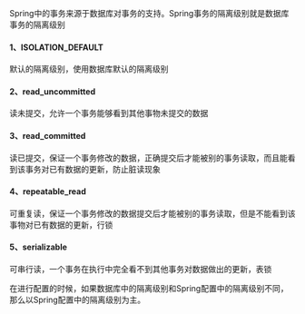 Spring中的事务来源于数据库对事务的支持。Spring事务的隔离级别就是数据库事务的隔离级别
#### 1、ISOLATION_DEFAULT
默认的隔离级别，使用数据库默认的隔离级别
#### 2、read_uncommitted
读未提交，允许一个事务能够看到其他事物未提交的数据
#### 3、read_committed
读已提交，保证一个事务修改的数据，正确提交后才能被别的事务读取，而且能看到该事务对已有数据的更新，防止脏读现象
#### 4、repeatable_read
可重复读，保证一个事务修改的数据提交后才能被别的事务读取，但是不能看到该事物对已有数据的更新，行锁
#### 5、serializable
可串行读，一个事务在执行中完全看不到其他事务对数据做出的更新，表锁


在进行配置的时候，如果数据库中的隔离级别和Spring配置中的隔离级别不同，那么以Spring配置中的隔离级别为主。
